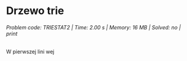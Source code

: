 # Drzewo trie
###### Problem code: TRIESTAT2 \| Time: 2.00 s \| Memory: 16 MB \| Solved: no \| print

W pierwszej lini wej
